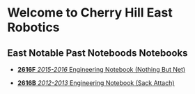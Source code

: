 # Welcome to Cherry Hill East Robotics 



## East Notable Past Noteboods Notebooks

- [**2616F** _2015-2016_ Engineering Notebook (Nothing But Net)](https://github.com/EastRobotics/Notebooks/raw/master/2616F-2015-16.pdf)

- [**2616B** _2012-2013_ Engineering Notebook (Sack Attach)](https://github.com/EastRobotics/Notebooks/raw/master/2616B-2012-13-BlackTie-EngineeringNotebookCompressed.pdf)




